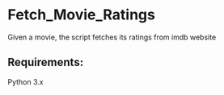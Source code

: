# Fetch_Movie_Ratings
Given a movie, the script fetches its ratings from imdb website

## Requirements:
Python 3.x
